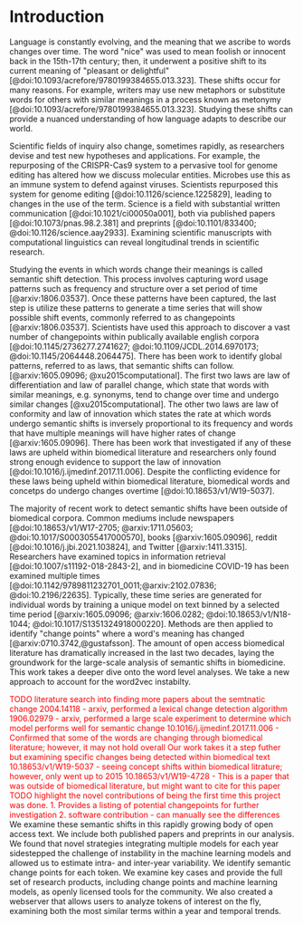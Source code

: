 # Introduction

Language is constantly evolving, and the meaning that we ascribe to words changes over time.
The word "nice" was used to mean foolish or innocent back in the 15th-17th century; then, it underwent a positive shift to its current meaning of "pleasant or delightful"[@doi:10.1093/acrefore/9780199384655.013.323].
These shifts occur for many reasons.
For example, writers may use new metaphors or substitute words for others with similar meanings in a process known as metonymy [@doi:10.1093/acrefore/9780199384655.013.323].
Studying these shifts can provide a nuanced understanding of how language adapts to describe our world.

Scientific fields of inquiry also change, sometimes rapidly, as researchers devise and test new hypotheses and applications.
For example, the repurposing of the CRISPR-Cas9 system to a pervasive tool for genome editing has altered how we discuss molecular entities.
Microbes use this as an immune system to defend against viruses.
Scientists repurposed this system for genome editing [@doi:10.1126/science.1225829], leading to changes in the use of the term.
Science is a field with substantial written communication [@doi:10.1021/ci00050a001], both via published papers [@doi:10.1073/pnas.98.2.381] and preprints [@doi:10.1101/833400; @doi:10.1126/science.aay2933].
Examining scientific manuscripts with computational linguistics can reveal longitudinal trends in scientific research.

Studying the events in which words change their meanings is called semantic shift detection.
This process involves capturing word usage patterns such as frequency and structure over a set period of time [@arxiv:1806.03537].
Once these patterns have been captured, the last step is utilize these patterns to generate a time series that will show possible shift events, commonly referred to as changepoints [@arxiv:1806.03537].
Scientists have used this approach to discover a vast number of changepoints within publically available english corpora [@doi:10.1145/2736277.2741627; @doi:10.1109/JCDL.2014.6970173; @doi:10.1145/2064448.2064475].
There has been work to identify global patterns, referred to as laws, that semantic shifts can follow. [@arxiv:1605.09096; @xu2015computational].
The first two laws are law of differentiation and law of parallel change, which state that words with similar meanings, e.g. synonyms, tend to change over time and undergo similar changes [@xu2015computational].
The other two laws are law of conformity and law of innovation which states the rate at which words undergo semantic shifts is inversely proportional to its frequency and words that have multiple meanings will have higher rates of change [@arxiv:1605.09096].
There has been work that investigated if any of these laws are upheld within biomedical literature and researchers only found strong enough evidence to support the law of innovation [@doi:10.1016/j.ijmedinf.2017.11.006].
Despite the conflicting evidence for these laws being upheld within biomedical literature, biomedical words and concetps do undergo changes overtime [@doi:10.18653/v1/W19-5037].

The majority of recent work to detect semantic shifts have been outside of biomedical corpora.
Common mediums include newspapers [@doi:10.18653/v1/W17-2705; @arxiv:1711.05603; @doi:10.1017/S0003055417000570], books [@arxiv:1605.09096], reddit [@doi:10.1016/j.jbi.2021.103824], and Twitter [@arxiv:1411.3315].
Researchers have examined topics in information retrieval [@doi:10.1007/s11192-018-2843-2], and in biomedicine COVID-19 has been examined multiple times [@doi:10.1142/9789811232701_0011;@arxiv:2102.07836; @doi:10.2196/22635].
Typically, these time series are generated for individual words by training a unique model on text binned by a selected time period [@arxiv:1605.09096; @arxiv:1606.0282; @doi:10.18653/v1/N18-1044; @doi:10.1017/S1351324918000220].
Methods are then applied to identify "change points" where a word's meaning has changed [@arxiv:0710.3742,@gustafsson].
The amount of open access biomedical literature has dramatically increased in the last two decades, laying the groundwork for the large-scale analysis of semantic shifts in biomedicine.
This work takes a deeper dive onto the word level analyses. 
We take a new approach to account for the word2vec instabilty.

<div style="color:red">
TODO literature search into finding more papers about the semtnatic change
2004.14118 - arxiv, performed a lexical change detection algorithm
1906.02979 - arxiv, performed a large scale experiment to determine which model performs well for semantic change
10.1016/j.ijmedinf.2017.11.006 - Confirmed that some of the words are changing through biomedical literature; however, it may not hold overall 
    Our work takes it a step futher but examining specific changes being detected within biomedical text
10.18653/v1/W19-5037 - seeing concept shifts within biomedical litrature; however, only went up to 2015
10.18653/v1/W19-4728 - This is a paper that was outside of biomedical literature, but might want to cite for this paper
</div>

<div style="color:red">
TODO highlight the novel contributions of being the first time this project was done.
1. Provides a listing of potential changepoints for further investigation
2. software contribution - can manually see the differences
</div>
We examine these semantic shifts in this rapidly growing body of open access text.
We include both published papers and preprints in our analysis.
We found that novel strategies integrating multiple models for each year sidestepped the challenge of instability in the machine learning models and allowed us to estimate intra- and inter-year variability.
We identify semantic change points for each token.
We examine key cases and provide the full set of research products, including change points and machine learning models, as openly licensed tools for the community.
We also created a webserver that allows users to analyze tokens of interest on the fly, examining both the most similar terms within a year and temporal trends.
